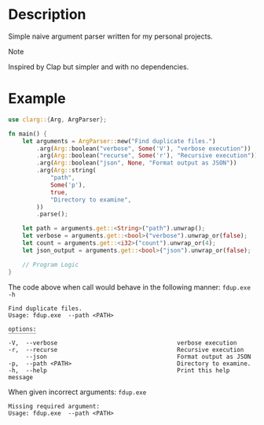 # Description
Simple naive argument parser written for my personal projects. 

> [!NOTE]
> Inspired by Clap but simpler and with no dependencies.

# Example

```rust
use clarg::{Arg, ArgParser};

fn main() {
    let arguments = ArgParser::new("Find duplicate files.")
        .arg(Arg::boolean("verbose", Some('V'), "verbose execution"))
        .arg(Arg::boolean("recurse", Some('r'), "Recursive execution"))
        .arg(Arg::boolean("json", None, "Format output as JSON"))
        .arg(Arg::string(
            "path",
            Some('p'),
            true,
            "Directory to examine",
        ))
        .parse();

    let path = arguments.get::<String>("path").unwrap();
    let verbose = arguments.get::<bool>("verbose").unwrap_or(false);
    let count = arguments.get::<i32>("count").unwrap_or(4);
    let json_output = arguments.get::<bool>("json").unwrap_or(false);

    // Program Logic
}
```

The code above when call would behave in the following manner:
`fdup.exe -h`

```
Find duplicate files.
Usage: fdup.exe  --path <PATH>

options:
‾‾‾‾‾‾‾‾
-V,  --verbose                                  verbose execution
-r,  --recurse                                  Recursive execution
     --json                                     Format output as JSON
-p,  --path <PATH>                              Directory to examine.
-h,  --help                                     Print this help message
```

When given incorrect arguments:
`fdup.exe`
```
Missing required argument:
Usage: fdup.exe  --path <PATH>
```
